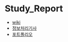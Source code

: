 # Study_Report

- [wiki](https://github.com/sunbang123/sunha_report/wiki)
- [정보처리기사](https://github.com/sunbang123/sunha_report/wiki/%EC%A0%95%EB%B3%B4%EC%B2%98%EB%A6%AC%EA%B8%B0%EC%82%AC)
- [포트폴리오](https://github.com/sunbang123/study_report/wiki/portfolio)
